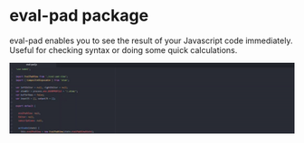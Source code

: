 # eval-pad package

eval-pad enables you to see the result of your Javascript code immediately.
Useful for checking syntax or doing some quick calculations.

![A screenshot of your package](demo/evalpadDemo.gif)
